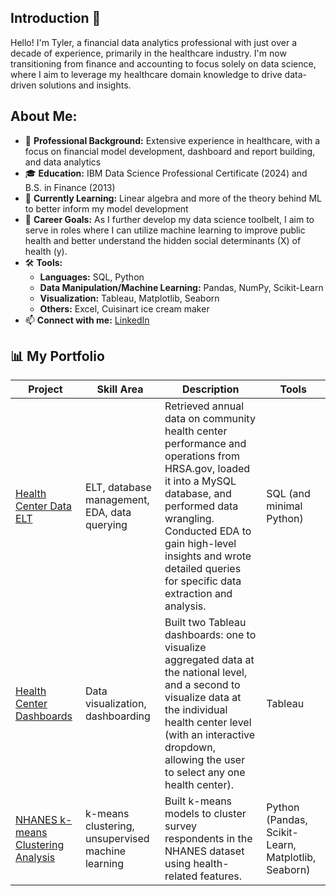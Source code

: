 ## Introduction 👋

Hello! I'm Tyler, a financial data analytics professional with just over a decade of experience, primarily in the healthcare industry. I'm now transitioning from finance and accounting to focus solely on data science, where I aim to leverage my healthcare domain knowledge to drive data-driven solutions and insights.

## About Me:
- 💼 **Professional Background:** Extensive experience in healthcare, with a focus on financial model development, dashboard and report building, and data analytics
- 🎓 **Education:** IBM Data Science Professional Certificate (2024) and B.S. in Finance (2013)
- 🌱 **Currently Learning:** Linear algebra and more of the theory behind ML to better inform my model development
- 🥅 **Career Goals:** As I further develop my data science toolbelt, I aim to serve in roles where I can utilize machine learning to improve public health and better understand the hidden social determinants (X) of health (y).
- 🛠️ **Tools:**
  - **Languages:** SQL, Python
  - **Data Manipulation/Machine Learning:** Pandas, NumPy, Scikit-Learn
  - **Visualization:** Tableau, Matplotlib, Seaborn
  - **Others:** Excel, Cuisinart ice cream maker
- 📫 **Connect with me:** [LinkedIn](https://www.linkedin.com/in/tylerdardis/)

## 📊 My Portfolio
| Project      | Skill Area      | Description              | Tools      |
| ------------ | ------------- | ------------------------ | ---------- |
| [Health Center Data ELT](https://github.com/tyler-dardis/Health-Center-Data-ELT) | ELT, database management, EDA, data querying | Retrieved annual data on community health center performance and operations from HRSA.gov, loaded it into a MySQL database, and performed data wrangling. Conducted EDA to gain high-level insights and wrote detailed queries for specific data extraction and analysis. | SQL (and minimal Python) |
| [Health Center Dashboards](https://github.com/tyler-dardis/Health-Center-Dashboards) | Data visualization, dashboarding | Built two Tableau dashboards: one to visualize aggregated data at the national level, and a second to visualize data at the individual health center level (with an interactive dropdown, allowing the user to select any one health center). | Tableau |
| [NHANES k-means Clustering Analysis](https://github.com/tyler-dardis/NHANES-kmeans-Clustering) | k-means clustering, unsupervised machine learning | Built k-means models to cluster survey respondents in the NHANES dataset using health-related features. | Python (Pandas, Scikit-Learn, Matplotlib, Seaborn) |
